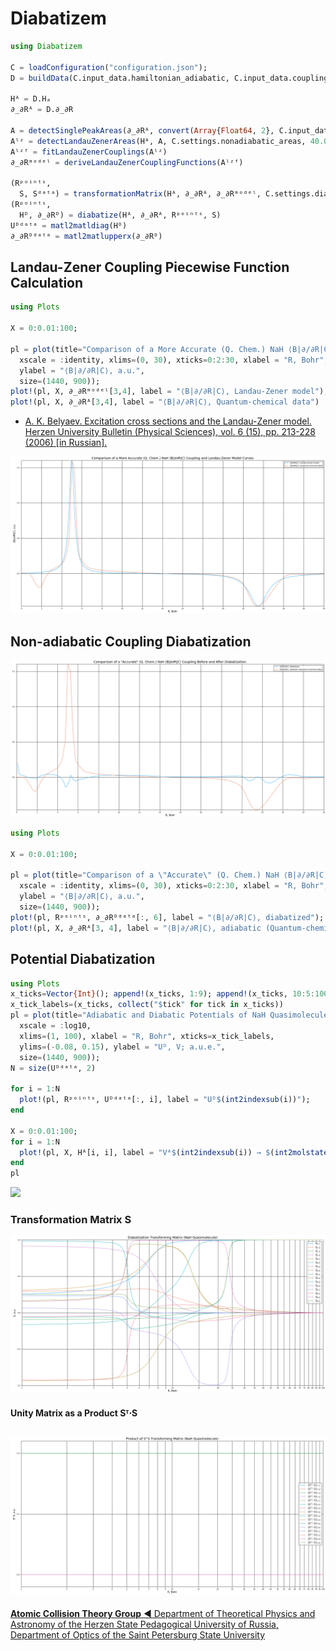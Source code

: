 # Diabatizem

```Julia
using Diabatizem

C = loadConfiguration("configuration.json");
D = buildData(C.input_data.hamiltonian_adiabatic, C.input_data.coupling_∂_∂R_adiabatic, C.settings.interpolation)

Hᴬ = D.Hₐ
∂_∂Rᴬ = D.∂_∂R

A = detectSinglePeakAreas(∂_∂Rᴬ, convert(Array{Float64, 2}, C.input_data.coupling_∂_∂R_adiabatic), C.settings.nonadiabatic_areas, 40.0)
Aˡᶻ = detectLandauZenerAreas(Hᴬ, A, C.settings.nonadiabatic_areas, 40.0)
Aˡᶻᶠ = fitLandauZenerCouplings(Aˡᶻ)
∂_∂Rᵐᵒᵈᵉˡ = deriveLandauZenerCouplingFunctions(Aˡᶻᶠ)

(Rᵖᵒⁱⁿᵗˢ,
  S, Sᵈᵃᵗᵃ) = transformationMatrix(Hᴬ, ∂_∂Rᴬ, ∂_∂Rᵐᵒᵈᵉˡ, C.settings.diabatization)
(Rᵖᵒⁱⁿᵗˢ,
  Hᴰ, ∂_∂Rᴰ) = diabatize(Hᴬ, ∂_∂Rᴬ, Rᵖᵒⁱⁿᵗˢ, S)
Uᴰᵈᵃᵗᵃ = matl2matldiag(Hᴰ)
∂_∂Rᴰᵈᵃᵗᵃ = matl2matlupperx(∂_∂Rᴰ)
```

## Landau-Zener Coupling Piecewise Function Calculation
```Julia
using Plots

X = 0:0.01:100;

pl = plot(title="Comparison of a More Accurate (Q. Chem.) NaH ⟨B|∂/∂R|C⟩ Coupling and Landau-Zener Model Curves",
  xscale = :identity, xlims=(0, 30), xticks=0:2:30, xlabel = "R, Bohr",
  ylabel = "⟨B|∂/∂R|C⟩, a.u.",
  size=(1440, 900));
plot!(pl, X, ∂_∂Rᵐᵒᵈᵉˡ[3,4], label = "⟨B|∂/∂R|C⟩, Landau-Zener model");
plot!(pl, X, ∂_∂Rᴬ[3,4], label = "⟨B|∂/∂R|C⟩, Quantum-chemical data")
```

* [A. K. Belyaev. Excitation cross sections and the Landau-Zener model. Herzen University Bulletin (Physical Sciences), vol. 6 (15), pp. 213-228 (2006) [in Russian].](http://cyberleninka.ru/article/n/sechenie-vozbuzhdeniya-i-model-landau-zinera)

![Comparison of a More Accurate (Q. Chem.) NaH ⟨B|∂/∂R|C⟩ Coupling and Landau-Zener Model Curves](doc/ddrBC_NaH_comparison.png?raw=true "Comparison of a More Accurate (Q. Chem.) NaH ⟨B|∂/∂R|C⟩ Coupling and Landau-Zener Model Curves")

## Non-adiabatic Coupling Diabatization
![Comparison of an Accurate (Q. Chem.) NaH ⟨B|∂/∂R|C⟩ Coupling Before and After Diabatization](doc/ddrBC_NaH_diabatized.png?raw=true "Comparison of an Accurate (Q. Chem.) NaH ⟨B|∂/∂R|C⟩ Coupling Before and After Diabatization")
```Julia
using Plots

X = 0:0.01:100;

pl = plot(title="Comparison of a \"Accurate\" (Q. Chem.) NaH ⟨B|∂/∂R|C⟩ Coupling Before and After Diabatization.",
  xscale = :identity, xlims=(0, 30), xticks=0:2:30, xlabel = "R, Bohr",
  ylabel = "⟨B|∂/∂R|C⟩, a.u.",
  size=(1440, 900));
plot!(pl, Rᵖᵒⁱⁿᵗˢ, ∂_∂Rᴰᵈᵃᵗᵃ[:, 6], label = "⟨B|∂/∂R|C⟩, diabatized");
plot!(pl, X, ∂_∂Rᴬ[3, 4], label = "⟨B|∂/∂R|C⟩, adiabatic (Quantum-chemical data)")
```

## Potential Diabatization
```Julia
using Plots
x_ticks=Vector{Int}(); append!(x_ticks, 1:9); append!(x_ticks, 10:5:100)
x_tick_labels=(x_ticks, collect("$tick" for tick in x_ticks))
pl = plot(title="Adiabatic and Diabatic Potentials of NaH Quasimolecule",
  xscale = :log10,
  xlims=(1, 100), xlabel = "R, Bohr", xticks=x_tick_labels,
  ylims=(-0.08, 0.15), ylabel = "Uᴰ, V; a.u.e.",
  size=(1440, 900));
N = size(Uᴰᵈᵃᵗᵃ, 2)

for i = 1:N
  plot!(pl, Rᵖᵒⁱⁿᵗˢ, Uᴰᵈᵃᵗᵃ[:, i], label = "Uᴰ$(int2indexsub(i))");
end

X = 0:0.01:100;
for i = 1:N
  plot!(pl, X, Hᴬ[i, i], label = "Vᴬ$(int2indexsub(i)) → $(int2molstate(i))");
end
pl
```
![](doc/Uᴰ_NaH_V1_V2_V3_V4_pure_Landau_Zener.png?raw=true)

### Transformation Matrix S
![](doc/S_transformation_matrix_NaH.png?raw=true)

#### Unity Matrix as a Product Sᵀ⋅S
![](doc/St_S_product_matrix_NaH.png?raw=true)
---
[**Atomic Collision Theory Group** ◀ Department of Theoretical Physics and Astronomy of the Herzen State Pedagogical University of Russia, Department of Optics of the Saint Petersburg State University](http://quasimol.herzen.spb.ru/who-we-are/research-staff)
